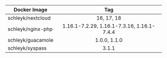 
| Docker Image        |      Tag                           |
|---------------------|:----------------------------------:|
| schleyk/nextcloud   | 16, 17, 18                         |
| schleyk/nginx-php   | 1.16.1-7.2.29, 1.16.1-7.3.16, 1.16.1-7.4.4        |
| schleyk/guacamole   | 1.0.0, 1.1.0                       |
| schleyk/syspass     | 3.1.1
